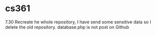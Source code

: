 # cs361
7.30 Recreate he whole repository, I have send some sensitive data so I delete the old repository.
database.php is not post on Github